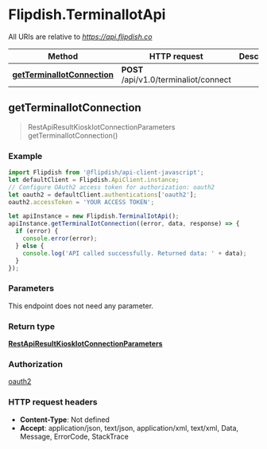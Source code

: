 # Flipdish.TerminalIotApi

All URIs are relative to *https://api.flipdish.co*

Method | HTTP request | Description
------------- | ------------- | -------------
[**getTerminalIotConnection**](TerminalIotApi.md#getTerminalIotConnection) | **POST** /api/v1.0/terminaliot/connect | 



## getTerminalIotConnection

> RestApiResultKioskIotConnectionParameters getTerminalIotConnection()



### Example

```javascript
import Flipdish from '@flipdish/api-client-javascript';
let defaultClient = Flipdish.ApiClient.instance;
// Configure OAuth2 access token for authorization: oauth2
let oauth2 = defaultClient.authentications['oauth2'];
oauth2.accessToken = 'YOUR ACCESS TOKEN';

let apiInstance = new Flipdish.TerminalIotApi();
apiInstance.getTerminalIotConnection((error, data, response) => {
  if (error) {
    console.error(error);
  } else {
    console.log('API called successfully. Returned data: ' + data);
  }
});
```

### Parameters

This endpoint does not need any parameter.

### Return type

[**RestApiResultKioskIotConnectionParameters**](RestApiResultKioskIotConnectionParameters.md)

### Authorization

[oauth2](../README.md#oauth2)

### HTTP request headers

- **Content-Type**: Not defined
- **Accept**: application/json, text/json, application/xml, text/xml, Data, Message, ErrorCode, StackTrace

